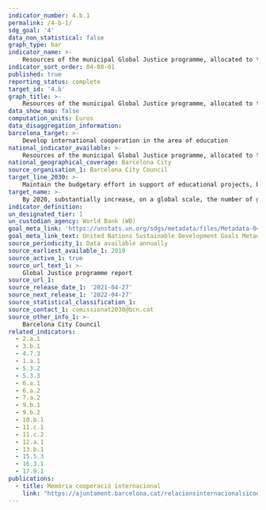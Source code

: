```yaml
---
indicator_number: 4.b.1
permalink: /4-b-1/
sdg_goal: '4'
data_non_statistical: false
graph_type: bar
indicator_name: >-
    Resources of the municipal Global Justice programme, allocated to the objective of improving education
indicator_sort_order: 04-08-01
published: true
reporting_status: complete
target_id: '4.b'
graph_title: >-
    Resources of the municipal Global Justice programme, allocated to the objective of improving education
data_show_map: false
computation_units: Euros
data_disaggregation_information:
barcelona_target: >-
    Develop international cooperation in the area of education
national_indicator_available: >-
    Resources of the municipal Global Justice programme, allocated to the objective of improving education
national_geographical_coverage: Barcelona City 
source_organisation_1: Barcelona City Council
target_line_2030: >-
    Maintain the budgetary effort in support of educational projects, both formal and non-formal, located in cities
target_name: >-
    By 2020, substantially increase, on a global scale, the number of grants available for developing countries, especially less advanced countries, small, insular developing states and African countries (...)
indicator_definition:
un_designated_tier: 1
un_custodian_agency: World Bank (WB)
goal_meta_link: 'https://unstats.un.org/sdgs/metadata/files/Metadata-04-0b-01.pdf'
goal_meta_link_text: United Nations Sustainable Development Goals Metadata (pdf 894kB)
source_periodicity_1: Data available annually
source_earliest_available_1: 2019
source_active_1: true
source_url_text_1: >-
    Global Justice programme report  
source_url_1:
source_release_date_1: '2021-04-27'
source_next_release_1: '2022-04-27'
source_statistical_classification_1: 
source_contact_1: comissionat2030@bcn.cat
source_other_info_1: >-
    Barcelona City Council
related_indicators: 
  - 2.a.1
  - 3.b.1
  - 4.7.3
  - 1.a.1
  - 5.3.2
  - 5.3.3
  - 6.a.1
  - 6.a.2
  - 7.a.2
  - 9.b.1
  - 9.b.2
  - 10.b.1
  - 11.c.1
  - 11.c.2
  - 12.a.1
  - 13.b.1
  - 15.5.3
  - 16.3.1
  - 17.9.1
publications:
  - title: Memòria cooperació internacional
    link: "https://ajuntament.barcelona.cat/relacionsinternacionalsicooperacio/ca/pla-director-i-pla-de-treball"
---
```

